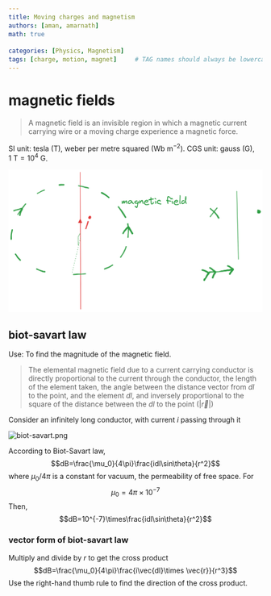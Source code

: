 ```yaml
---
title: Moving charges and magnetism
authors: [aman, amarnath] 
math: true

categories: [Physics, Magnetism]
tags: [charge, motion, magnet]     # TAG names should always be lowercase
---
```


# magnetic fields

> A magnetic field is an invisible region in which a magnetic current carrying wire or a moving charge experience a magnetic force.

SI unit: tesla (T), weber per metre squared ($\mathrm{Wb~m^{-2}}$).
CGS unit: gauss (G), $1~\mathrm T = 10^4~\mathrm G$.

![magfield.png](/assets/images/magfield.png)

## biot-savart law

Use: To find the magnitude of the magnetic field.

> The elemental magnetic field due to a current carrying conductor is directly proportional to the current through the conductor, the length of the element taken, the angle between the distance vector from $dl$ to the point, and the element $dl$, and inversely proportional to the square of the distance between the $dl$ to the point ($|\vec r|$)

Consider an infinitely long conductor, with current $i$ passing through it

![biot-savart.png](./biot-savart.png)

According to Biot-Savart law,$$dB=\frac{\mu_0}{4\pi}\frac{idl\sin\theta}{r^2}$$
where $\mu_0/4\pi$ is a constant for vacuum, the permeability of free space. For$$\mu_0=4\pi\times 10^{-7}$$
Then, $$dB=10^{-7}\times\frac{idl\sin\theta}{r^2}$$

### vector form of biot-savart law

Multiply and divide by $r$ to get the cross product $$dB=\frac{\mu_0}{4\pi}\frac{i\vec{dl}\times \vec{r}}{r^3}$$Use the right-hand thumb rule to find the direction of the cross product.




